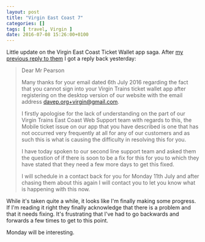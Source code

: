 ```yaml
---
layout: post
title: "Virgin East Coast 7"
categories: []
tags: [ travel, Virgin ]
date: 2016-07-08 15:26:00+0100
---
```


Little update on the Virgin East Coast Ticket Wallet app saga. After
[my previous reply to them](/2016/07/06/virgin_east_coast_6.html) I got a
reply back yesterday:

> Dear Mr Pearson
>
> Many thanks for your email dated 6th July 2016 regarding the fact that you
> cannot sign into your Virgin Trains ticket wallet app after registering on
> the desktop version of our website with the email address
> davep.org+virgin@gmail.com.
>
> I firstly apologise for the lack of understanding on the part of our
> Virgin Trains East Coast Web Support team with regards to this, the Mobile
> ticket issue on our app that you have described is one that has not
> occurred very frequently at all for any of our customers and as such this
> is what is causing the difficulty in resolving this for you.
>
> I have today spoken to our second line support team and asked them the
> question of if there is soon to be a fix for this for you to which they
> have stated that they need a few more days to get this fixed.
>
> I will schedule in a contact back for you for Monday 11th July and after
> chasing them about this again I will contact you to let you know what is
> happening with this now.

While it's taken quite a while, it looks like I'm finally making some
progress. If I'm reading it right they finally acknowledge that there is a
problem and that it needs fixing. It's frustrating that I've had to go
backwards and forwards a few times to get to this point.

Monday will be interesting.

